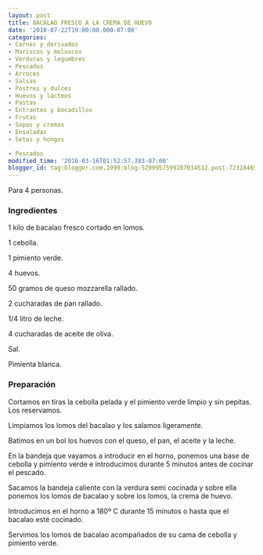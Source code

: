 ```yaml
---
layout: post
title: BACALAO FRESCO A LA CREMA DE HUEVO
date: '2010-07-22T19:00:00.000-07:00'
categories:
- Carnes y derivados
- Mariscos y moluscos
- Verduras y legumbres
- Pescados
- Arroces
- Salsas
- Postres y dulces
- Huevos y lácteos
- Pastas
- Entrantes y bocadillos
- Frutas
- Sopas y cremas
- Ensaladas
- Setas y hongos

- Pescados
modified_time: '2016-03-16T01:52:57.383-07:00'
blogger_id: tag:blogger.com,1999:blog-5299957599287034512.post-7231846574098757224
---
```


Para 4 personas.

<h3>Ingredientes</h3>

1 kilo de bacalao fresco cortado en lomos.

1 cebolla.

1 pimiento verde.

4 huevos.

50 gramos de queso mozzarella rallado.

2 cucharadas de pan rallado.

1/4 litro de leche.

4 cucharadas de aceite de oliva.

Sal.

Pimienta blanca.

<h3>Preparación</h3>

Cortamos en tiras la cebolla pelada y el pimiento verde limpio y sin pepitas. Los reservamos.

Limpiamos los lomos del bacalao y los salamos ligeramente.

Batimos en un bol los huevos con el queso, el pan, el aceite y la leche.

En la bandeja que vayamos a introducir en el horno, ponemos una base de cebolla y pimiento verde e introducimos durante 5 minutos antes de cocinar el pescado.

Sacamos la bandeja caliente con la verdura semi cocinada y sobre ella ponemos los lomos de bacalao y sobre los lomos, la crema de huevo.

Introducimos en el horno a 180&ordm; C durante 15 minutos o hasta que el bacalao esté cocinado.

Servimos los lomos de bacalao acompañados de su cama de cebolla y pimiento verde.

